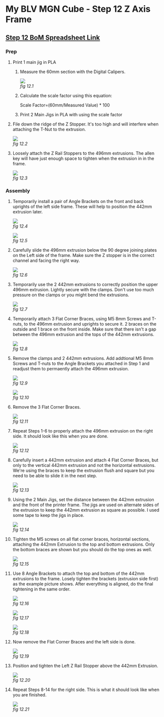 # My BLV MGN Cube - Step 12 Z Axis Frame

## [Step 12 BoM Spreadsheet Link](https://docs.google.com/spreadsheets/d/e/2PACX-1vTVx7BvB3V7CozF2l4eWkNntWrHSjOawmrsi_bRSVxQLIGVlfZTYEGp8a6fHpENV6hV2cn9PrDLHHl0/pubhtml?gid=1131023830&single=true)

### Prep
1. Print 1 main jig in PLA
    1. Measure the 60mm section with the Digital Calipers.

        ![](img/12-JigSizeCalibration.jpeg)\
        *fig 12.1*

    2. Calculate the scale factor using this equation:

        Scale Factor=(60mm/Measured Value) * 100

    3. Print 2 Main Jigs in PLA with using the scale factor

2. File down the ridge of the Z Stopper. It's too high and will interfere when attaching the T-Nut to the extrusion.

    ![](img/12-FileTopZStopper.jpeg)\
    *fig 12.2*

3. Loosely attach the Z Rail Stoppers to the 496mm extrusions. The allen key will have just enough space to tighten when the extrusion in in the frame.

    ![](img/12-AttachZStopper.jpeg)\
    *fig 12.3*


### Assembly
1. Temporarily install a pair of Angle Brackets on the front and back uprights of the left side frame. These will help to position the 442mm extrusion later.

    ![](img/12-LtFrontBrackets.jpeg)\
    *fig 12.4*

    ![](img/12-LtBrackets.jpeg)\
    *fig 12.5*

2. Carefully slide the 496mm extrusion below the 90 degree joining plates on the Left side of the frame. Make sure the Z stopper is in the correct channel and facing the right way.

    ![](img/12-InsertTopZExt.jpeg)\
    *fig 12.6*

3. Temporarily use the 2 442mm extrusions to correctly position the upper 496mm extrusion. Lightly secure with the clamps. Don't use too much pressure on the clamps or you might bend the extrusions.

    ![](img/12-LandRExtrusionsWClamps.jpeg)\
    *fig 12.7*

4. Temporarily attach 3 Flat Corner Braces, using M5 8mm Screws and T-nuts, to the 496mm extrusion and uprights to secure it. 2 braces on the outside and 1 brace on the front inside. Make sure that there isn't a gap between the 496mm extrusion and the tops of the 442mm extrusions.

    ![](img/12-flatBrackets.jpeg)\
    *fig 12.8*

5. Remove the clamps and 2 442mm extrusions. Add addtional M5 8mm Screws and T-nuts to the Angle Brackets you attached in Step 1 and readjust them to permaently attach the 496mm extrusion.

    ![](img/12-CornerBrackets.jpeg)\
    *fig 12.9*

    ![](img/12-496TempAttached.jpeg)\
    *fig 12.10*

6. Remove the 3 Flat Corner Braces.

    ![](img/12-496AttachedFinal.jpeg)\
    *fig 12.11*

7. Repeat Steps 1-6 to properly attach the 496mm extrusion on the right side. It should look like this when you are done.

    ![](img/12-LandR496Attached.jpeg)\
    *fig 12.12*

8. Carefully insert a 442mm extrusion and attach 4 Flat Corner Braces, but only to the vertical 442mm extrusion and not the horizontal extrusions. We're using the braces to keep the extrusion flush and square but you need to be able to slide it in the next step.

    ![](img/12-Attach442.jpeg)\
    *fig 12.13*

9. Using the 2 Main Jigs, set the distance between the 442mm extrusion and the front of the printer frame. The jigs are used on alternate sides of the extrusion to keep the 442mm extrusion as square as possible. I used some tape to keep the jigs in place.

    ![](img/12-442andMainJigs.jpeg)\
    *fig 12.14*

10. Tighten the M5 screws on all flat corner braces, horizontal sections, attaching the 442mm Extrusion to the top and bottom extrusions. Only the bottom braces are shown but you should do the top ones as well.

    ![](img/12-Finish442Brace.jpeg)\
    *fig 12.15*

11. Use 8 Angle Brackets to attach the top and bottom of the 442mm extrusions to the frame. Losely tighten the brackets (extrusion side first) as the example picture shows. After everything is aligned, do the final tightening in the same order.

    ![](img/12-lower442Bracket.jpeg)\
    *fig 12.16*

    ![](img/12-Rear442Brackets.jpeg)\
    *fig 12.17*

    ![](img/12-all442Brackets.jpeg)\
    *fig 12.18*

12. Now remove the Flat Corner Braces and the left side is done.

    ![](img/12-Lt442Finished.jpeg)\
    *fig 12.19*

14. Position and tighten the Left Z Rail Stopper above the 442mm Extrusion.

    ![](img/12-FinalLtTopZStopper.jpeg)\
    *fig 12.20*

13. Repeat Steps 8-14 for the right side. This is what it should look like when you are finished.

    ![](img/12-ZFrameDone.jpeg)\
    *fig 12.21*















